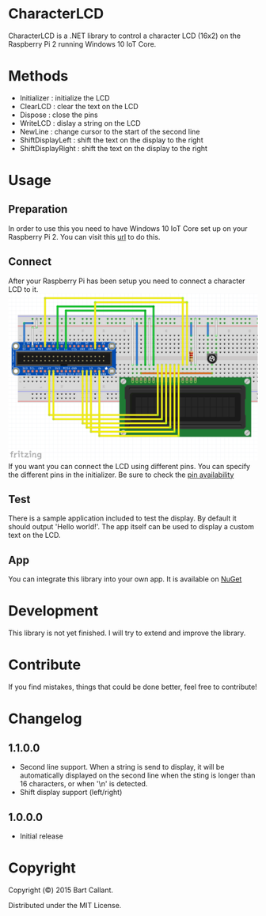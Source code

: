 # CharacterLCD
CharacterLCD is a .NET library to control a character LCD (16x2) on the Raspberry Pi 2 running Windows 10 IoT Core.

# Methods
- Initializer : initialize the LCD
- ClearLCD : clear the text on the LCD
- Dispose : close the pins
- WriteLCD : dislay a string on the LCD
- NewLine : change cursor to the start of the second line
- ShiftDisplayLeft : shift the text on the display to the right
- ShiftDisplayRight : shift the text on the display to the right
 
# Usage
## Preparation
In order to use this you need to have Windows 10 IoT Core set up on your Raspberry Pi 2.
You can visit this [url](http://ms-iot.github.io/content/win10/SetupRPI.htm) to do this.
## Connect
After your Raspberry Pi has been setup you need to connect a character LCD to it.
![Connect the character LCD](CharacterLCD_Pi2_W10.png)
If you want you can connect the LCD using different pins. You can specify the different pins in the initializer. Be sure to check the [pin availability](http://data.designspark.info/uploads/images/53bc258dc6c0425cb44870b50ab30621)
## Test
There is a sample application included to test the display. By default it should output 'Hello world!'. The app itself can be used to display a custom text on the LCD.
## App
You can integrate this library into your own app. It is available on [NuGet](https://www.nuget.org/packages/CharacterLCD/1.0.0)

# Development
This library is not yet finished. I will try to extend and improve the library.

# Contribute
If you find mistakes, things that could be done better, feel free to contribute!

# Changelog
## 1.1.0.0
- Second line support. When a string is send to display, it will be automatically displayed on the second line when the sting is longer than 16 characters, or when '\n' is detected.
- Shift display support (left/right)

## 1.0.0.0
- Initial release

# Copyright
Copyright (&copy;) 2015 Bart Callant.

Distributed under the MIT License.
